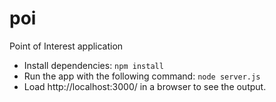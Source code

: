 # poi
Point of Interest application

* Install dependencies: `npm install`
* Run the app with the following command: `node server.js`
* Load http://localhost:3000/ in a browser to see the output.
